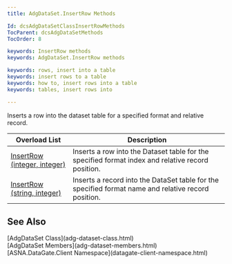 ```yaml
---
title: AdgDataSet.InsertRow Methods

Id: dcsAdgDataSetClassInsertRowMethods
TocParent: dcsAdgDataSetMethods
TocOrder: 8

keywords: InsertRow methods
keywords: AdgDataSet.InsertRow methods

keywords: rows, insert into a table
keywords: insert rows to a table
keywords: how to, insert rows into a table
keywords: tables, insert rows into

---
```


Inserts a row into the dataset table for a specified format and relative record.
<br />



| Overload List | Description |
| ---- | ---- |
| [InsertRow (integer, integer)](adg-dataset-class-insert-row-method1.html) | Inserts a row into the Dataset table for the specified format index and relative record position. |
| [InsertRow (string, integer)](adg-dataset-class-insert-row-method2.html) | Inserts a record into the DataSet table for the specified format name and relative record position. |



## See Also

<dl />
      [AdgDataSet Class](adg-dataset-class.html)
      <br />
      [AdgDataSet Members](adg-dataset-members.html)
      <br />
      [ASNA.DataGate.Client Namespace](datagate-client-namespace.html)

